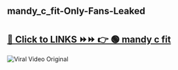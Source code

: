 
 ## mandy_c_fit-Only-Fans-Leaked

# <h2><a href="https://clipsfans.com/mandy_c_fit&ref=git">🔗 Click to LINKS ⏩⏩ 👉 🟢 mandy c fit </a></h2>

<a href="https://clipsfans.com/mandy_c_fit&ref=git" rel="nofollow" data-target="animated-image.originalLink"><img src="https://i.ibb.co.com/xMMVF88/686577567.gif" alt="Viral Video Original" style="max-width: 100%; display: inline-block;" data-target="animated-image.originalImage"></a>
